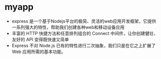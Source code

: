 # myapp
* express 是一个基于Nodejs平台的极简、灵活的web应用开发框架，它提供一系列强大的特性，帮助我们创建各种web和移动设备应用
* 丰富的 HTTP 快捷方法和任意排列组合的 Connect 中间件，让你创建健壮、友好的 API 变得既快速又简单
* Express 不对 Node.js 已有的特性进行二次抽象，我们只是在它之上扩展了 Web 应用所需的基本功能。
